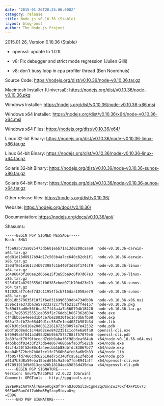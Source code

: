 ```yaml
---
date: '2015-01-26T20:26:06.000Z'
category: release
title: Node.js v0.10.36 (Stable)
layout: blog-post
author: The Node.js Project
---
```


2015.01.26, Version 0.10.36 (Stable)

- openssl: update to 1.0.1l

- v8: Fix debugger and strict mode regression (Julien Gilli)

- v8: don't busy loop in cpu profiler thread (Ben Noordhuis)

Source Code: https://nodejs.org/dist/v0.10.36/node-v0.10.36.tar.gz

Macintosh Installer (Universal): https://nodejs.org/dist/v0.10.36/node-v0.10.36.pkg

Windows Installer: https://nodejs.org/dist/v0.10.36/node-v0.10.36-x86.msi

Windows x64 Installer: https://nodejs.org/dist/v0.10.36/x64/node-v0.10.36-x64.msi

Windows x64 Files: https://nodejs.org/dist/v0.10.36/x64/

Linux 32-bit Binary: https://nodejs.org/dist/v0.10.36/node-v0.10.36-linux-x86.tar.gz

Linux 64-bit Binary: https://nodejs.org/dist/v0.10.36/node-v0.10.36-linux-x64.tar.gz

Solaris 32-bit Binary: https://nodejs.org/dist/v0.10.36/node-v0.10.36-sunos-x86.tar.gz

Solaris 64-bit Binary: https://nodejs.org/dist/v0.10.36/node-v0.10.36-sunos-x64.tar.gz

Other release files: https://nodejs.org/dist/v0.10.36/

Website: https://nodejs.org/docs/v0.10.36/

Documentation: https://nodejs.org/docs/v0.10.36/api/

Shasums:

```
-----BEGIN PGP SIGNED MESSAGE-----
Hash: SHA1

ff5e9ab73aa025473d5601e6b71a13d0208caae9  node-v0.10.36-darwin-x64.tar.gz
e6d81d13d8917b94d17c503b4a7cc640c82cb1f1  node-v0.10.36-darwin-x86.tar.gz
350df861e161c34b97398fc1b440f3d80f174cf9  node-v0.10.36-linux-x64.tar.gz
1d486043f200ae2d666e15f3e55ba9c0f07d67e3  node-v0.10.36-linux-x86.tar.gz
925d107a0292355d2f06385ebed071b70bd23d13  node-v0.10.36-sunos-x64.tar.gz
91202baf7c4ef7d2c11954fbcb716daa1058ae79  node-v0.10.36-sunos-x86.tar.gz
80b1db379635f10f2f6e031b996539db47340b0b  node-v0.10.36-x86.msi
2596c17e373ba3e57023272c7f8fb2132ff4e157  node-v0.10.36.pkg
7e89d33ad0e56f6ca517f43a4a7b56079db18420  node-v0.10.36.tar.gz
5ee17e953525551ca059f2c768db1b867362d804  node.exe
cf4dbb65e4eeed1b4ce7be20830f6c1d7db6fb08  node.exp
965af2cfb72e68449d1cc55d7e1e44087b901b34  node.lib
e07b30c6c810a20d8312261b723d0097a7e42532  node.pdb
ebdf10d8edc1c44a62cee8422351c1cd4e6a0fa0  openssl-cli.exe
b70949a5f041a3d95d26b95675757883f57079e6  openssl-cli.pdb
2e89fadf70f9fbcecd7ebb9abaf6f98bdeaf84ab  x64/node-v0.10.36-x64.msi
d4b5bcdf92433f273d64e067468666fa63f5e21b  x64/node.exe
43cf4a20f52e80c4a4eecbb1b88dbfdc83067b77  x64/node.exp
bea04b572bcb7b8dfce1fc7360b64feb3a6b9b83  x64/node.lib
7fb057fd7466cdc62510ed75c340fca5e12feb58  x64/node.pdb
a61d7b8d8a59eba15bcd616c9a3eb7fde8941aff  x64/openssl-cli.exe
df7091913d9d013ceb20b18184ea69856d435daa  x64/openssl-cli.pdb
-----BEGIN PGP SIGNATURE-----
Version: GnuPG/MacGPG2 v2.0.22 (Darwin)
Comment: GPGTools - http://gpgtools.org

iEYEARECAAYFAlTGm+oACgkQfTP/nQJGQG1l3wCgme2qcVmnzwI76xf4XFP1Cv7J
96EAnRBumCd17whHm5PgSzopMtqvu0+g
=E09G
-----END PGP SIGNATURE-----
```
